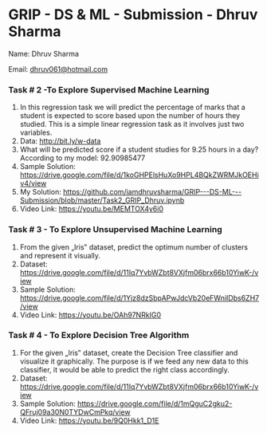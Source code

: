 # GRIP - DS & ML - Submission - Dhruv Sharma

Name: Dhruv Sharma

Email: dhruv061@hotmail.com

### Task # 2 -To Explore Supervised Machine Learning
1. In this regression task we will predict the percentage of marks that a student is expected to score based upon the number of hours they studied. This is a simple linear regression task as it involves just two variables.
2. Data: http://bit.ly/w-data
3. What will be predicted score if a student studies for 9.25 hours in a day?
   According to my model: 92.90985477
4. Sample Solution:
   https://drive.google.com/file/d/1koGHPElsHuXo9HPL4BQkZWRMJkOEHiv4/view
5. My Solution:
   https://github.com/iamdhruvsharma/GRIP---DS-ML---Submission/blob/master/Task2_GRIP_Dhruv.ipynb
6. Video Link: https://youtu.be/MEMTOX4y6i0

### Task # 3 - To Explore Unsupervised Machine Learning
1. From the given „Iris‟ dataset, predict the optimum number of clusters and represent it visually.
2. Dataset: https://drive.google.com/file/d/11Iq7YvbWZbt8VXjfm06brx66b10YiwK-/view
3. Sample Solution:
   https://drive.google.com/file/d/1Yjz8dzSbpAPwJdcVb20eFWniIDbs6ZH7/view
4. Video Link: https://youtu.be/OAh97NRkIG0

### Task # 4 - To Explore Decision Tree Algorithm
1. For the given „Iris‟ dataset, create the Decision Tree classifier and visualize it graphically. The purpose is if we feed any new data to this classifier, it would be able to predict the right class accordingly.
2. Dataset: https://drive.google.com/file/d/11Iq7YvbWZbt8VXjfm06brx66b10YiwK-/view
3. Sample Solution:
   https://drive.google.com/file/d/1mQguC2gku2-QFruj09a30N0TYDwCmPkq/view
4. Video Link: https://youtu.be/9Q0Hkk1_D1E
